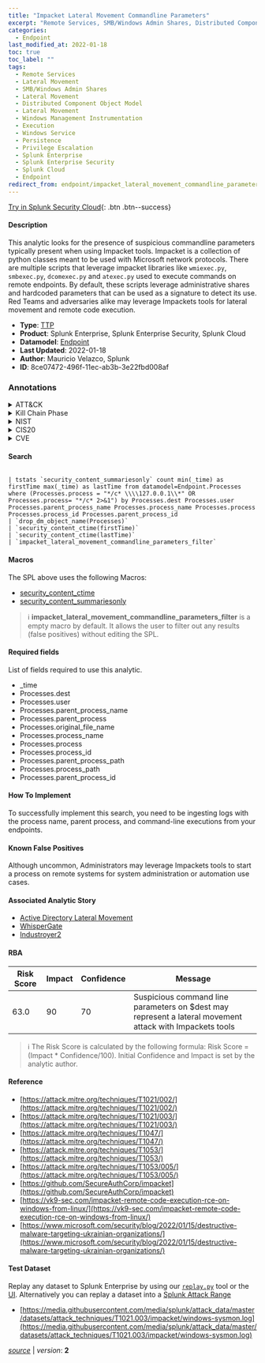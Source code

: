 ```yaml
---
title: "Impacket Lateral Movement Commandline Parameters"
excerpt: "Remote Services, SMB/Windows Admin Shares, Distributed Component Object Model, Windows Management Instrumentation, Windows Service"
categories:
  - Endpoint
last_modified_at: 2022-01-18
toc: true
toc_label: ""
tags:
  - Remote Services
  - Lateral Movement
  - SMB/Windows Admin Shares
  - Lateral Movement
  - Distributed Component Object Model
  - Lateral Movement
  - Windows Management Instrumentation
  - Execution
  - Windows Service
  - Persistence
  - Privilege Escalation
  - Splunk Enterprise
  - Splunk Enterprise Security
  - Splunk Cloud
  - Endpoint
redirect_from: endpoint/impacket_lateral_movement_commandline_parameters/
---
```




[Try in Splunk Security Cloud](https://www.splunk.com/en_us/cyber-security.html){: .btn .btn--success}

#### Description

This analytic looks for the presence of suspicious commandline parameters typically present when using Impacket tools. Impacket is a collection of python classes meant to be used with Microsoft network protocols. There are multiple scripts that leverage impacket libraries like `wmiexec.py`, `smbexec.py`, `dcomexec.py` and `atexec.py` used to execute commands on remote endpoints. By default, these scripts leverage administrative shares and hardcoded parameters that can be used as a signature to detect its use. Red Teams and adversaries alike may leverage Impackets tools for lateral movement and remote code execution.

- **Type**: [TTP](https://github.com/splunk/security_content/wiki/Detection-Analytic-Types)
- **Product**: Splunk Enterprise, Splunk Enterprise Security, Splunk Cloud
- **Datamodel**: [Endpoint](https://docs.splunk.com/Documentation/CIM/latest/User/Endpoint)
- **Last Updated**: 2022-01-18
- **Author**: Mauricio Velazco, Splunk
- **ID**: 8ce07472-496f-11ec-ab3b-3e22fbd008af

### Annotations
<details>
  <summary>ATT&CK</summary>

<div markdown="1">

#### [ATT&CK](https://attack.mitre.org/)

| ID          | Technique   | Tactic         |
| ----------- | ----------- |--------------- |
| [T1021](https://attack.mitre.org/techniques/T1021/) | Remote Services | Lateral Movement |

| [T1021.002](https://attack.mitre.org/techniques/T1021/002/) | SMB/Windows Admin Shares | Lateral Movement |

| [T1021.003](https://attack.mitre.org/techniques/T1021/003/) | Distributed Component Object Model | Lateral Movement |

| [T1047](https://attack.mitre.org/techniques/T1047/) | Windows Management Instrumentation | Execution |

| [T1543.003](https://attack.mitre.org/techniques/T1543/003/) | Windows Service | Persistence, Privilege Escalation |

</div>
</details>


<details>
  <summary>Kill Chain Phase</summary>

<div markdown="1">

* Exploitation


</div>
</details>


<details>
  <summary>NIST</summary>

<div markdown="1">



</div>
</details>

<details>
  <summary>CIS20</summary>

<div markdown="1">



</div>
</details>

<details>
  <summary>CVE</summary>

<div markdown="1">


</div>
</details>


#### Search

```

| tstats `security_content_summariesonly` count min(_time) as firstTime max(_time) as lastTime from datamodel=Endpoint.Processes where (Processes.process = "*/c* \\\\127.0.0.1\\*" OR Processes.process= "*/c* 2>&1") by Processes.dest Processes.user Processes.parent_process_name Processes.process_name Processes.process Processes.process_id Processes.parent_process_id 
| `drop_dm_object_name(Processes)` 
| `security_content_ctime(firstTime)`
| `security_content_ctime(lastTime)` 
| `impacket_lateral_movement_commandline_parameters_filter`
```

#### Macros
The SPL above uses the following Macros:
* [security_content_ctime](https://github.com/splunk/security_content/blob/develop/macros/security_content_ctime.yml)
* [security_content_summariesonly](https://github.com/splunk/security_content/blob/develop/macros/security_content_summariesonly.yml)

> :information_source:
> **impacket_lateral_movement_commandline_parameters_filter** is a empty macro by default. It allows the user to filter out any results (false positives) without editing the SPL.



#### Required fields
List of fields required to use this analytic.
* _time
* Processes.dest
* Processes.user
* Processes.parent_process_name
* Processes.parent_process
* Processes.original_file_name
* Processes.process_name
* Processes.process
* Processes.process_id
* Processes.parent_process_path
* Processes.process_path
* Processes.parent_process_id



#### How To Implement
To successfully implement this search, you need to be ingesting logs with the process name, parent process, and command-line executions from your endpoints.
#### Known False Positives
Although uncommon, Administrators may leverage Impackets tools to start a process on remote systems for system administration or automation use cases.

#### Associated Analytic Story
* [Active Directory Lateral Movement](/stories/active_directory_lateral_movement)
* [WhisperGate](/stories/whispergate)
* [Industroyer2](/stories/industroyer2)




#### RBA

| Risk Score  | Impact      | Confidence   | Message      |
| ----------- | ----------- |--------------|--------------|
| 63.0 | 90 | 70 | Suspicious command line parameters on $dest may represent a lateral movement attack with Impackets tools |


> :information_source:
> The Risk Score is calculated by the following formula: Risk Score = (Impact * Confidence/100). Initial Confidence and Impact is set by the analytic author.


#### Reference

* [https://attack.mitre.org/techniques/T1021/002/](https://attack.mitre.org/techniques/T1021/002/)
* [https://attack.mitre.org/techniques/T1021/003/](https://attack.mitre.org/techniques/T1021/003/)
* [https://attack.mitre.org/techniques/T1047/](https://attack.mitre.org/techniques/T1047/)
* [https://attack.mitre.org/techniques/T1053/](https://attack.mitre.org/techniques/T1053/)
* [https://attack.mitre.org/techniques/T1053/005/](https://attack.mitre.org/techniques/T1053/005/)
* [https://github.com/SecureAuthCorp/impacket](https://github.com/SecureAuthCorp/impacket)
* [https://vk9-sec.com/impacket-remote-code-execution-rce-on-windows-from-linux/](https://vk9-sec.com/impacket-remote-code-execution-rce-on-windows-from-linux/)
* [https://www.microsoft.com/security/blog/2022/01/15/destructive-malware-targeting-ukrainian-organizations/](https://www.microsoft.com/security/blog/2022/01/15/destructive-malware-targeting-ukrainian-organizations/)



#### Test Dataset
Replay any dataset to Splunk Enterprise by using our [`replay.py`](https://github.com/splunk/attack_data#using-replaypy) tool or the [UI](https://github.com/splunk/attack_data#using-ui).
Alternatively you can replay a dataset into a [Splunk Attack Range](https://github.com/splunk/attack_range#replay-dumps-into-attack-range-splunk-server)

* [https://media.githubusercontent.com/media/splunk/attack_data/master/datasets/attack_techniques/T1021.003/impacket/windows-sysmon.log](https://media.githubusercontent.com/media/splunk/attack_data/master/datasets/attack_techniques/T1021.003/impacket/windows-sysmon.log)



[*source*](https://github.com/splunk/security_content/tree/develop/detections/endpoint/impacket_lateral_movement_commandline_parameters.yml) \| *version*: **2**